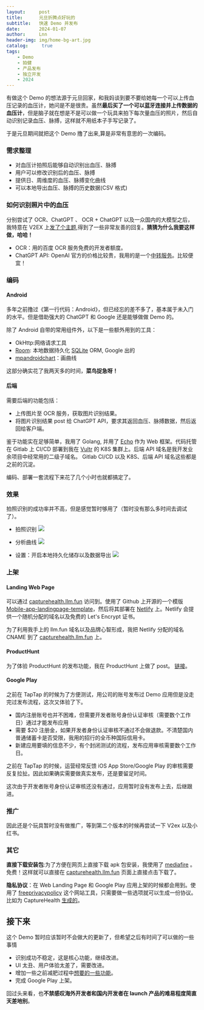 ```yaml
---
layout:     post
title:      元旦折腾点好玩的
subtitle:   快速 Demo 并发布
date:       2024-01-07
author:     Lnn
header-img: img/home-bg-art.jpg
catalog: 	 true
tags:
    - Demo
    - 拍健
    - 产品发布
    - 独立开发
    - 2024
---
```



有做这个 Demo 的想法源于元旦回家，和我妈谈到要不要给她每一个可以上传血压记录的血压计，她问是不是很贵。虽然**最后买了一个可以蓝牙连接并上传数据的血压计**，但是脑子就在想是不是可以做一个玩具来拍下每次量血压的照片，然后自动识别记录血压、脉搏，这样就不用纸本子手写记录了。

于是元旦期间就把这个 Demo 撸了出来,算是非常有意思的一次编码。

### 需求整理

- 对血压计拍照后能够自动识别出血压、脉搏
- 用户可以修改识别后的血压、脉搏
- 提供日、周维度的血压、脉搏变化曲线
- 可以本地导出血压、脉搏的历史数据(CSV 格式)

### 如何识别照片中的血压

分别尝试了 OCR、ChatGPT 、 OCR + ChatGPT 以及一众国内的大模型之后，我特意在 V2EX 上[发了个主题](
https://v2ex.com/t/1005207),得到了一些非常友善的回复。**猜猜为什么我要这样做，哈哈！**


- OCR：用的百度 OCR 服务免费的开发者额度。
- ChatGPT API: OpenAI 官方的价格比较贵，我用的是一个[中转服务](https://www.openai-hk.com/docs/getting-started.html)。比较便宜！


### 编码

#### Android

多年之前撸过《第一行代码：Android》，但已经忘的差不多了，基本属于未入门的水平。但是借助强大的 ChatGPT 和 Google 还是能够做做 Demo 的。

除了 Android 自带的常用组件外，以下是一些额外用到的工具：
- OkHttp:网络请求工具
- [Room](https://developer.android.com/training/data-storage/room): 本地数据持久化 [SQLite](https://www.sqlite.org/index.html) ORM, Google 出的
- [mpandroidchart](https://weeklycoding.com/mpandroidchart-documentation/getting-started)：画曲线

这部分确实花了我两天多的时间，**菜鸟捉急呀！**

#### 后端

需要后端的功能包括：
- 上传图片至 OCR 服务，获取图片识别结果。
- 将图片识别结果 post 给 ChatGPT API，要求其返回血压、脉搏数据，然后返回给客户端。

鉴于功能实在足够简单，我用了 Golang, 并用了 [Echo](https://echo.labstack.com) 作为 Web 框架。代码托管在 Gitlab 上 CI/CD 部署到我在 [Vultr](https://vultr.com) 的 K8S 集群上。后端 API 域名是我开发业余项目中经常用的二级子域名。 Gitlab CI/CD 以及 K8S、后端 API 域名这些都是之前的沉淀。

编码、部署一套流程下来花了几个小时也就都搞定了。

### 效果

拍照识别的成功率并不高，但是感觉暂时够用了（暂时没有那么多时间去调试了）。


- 拍照识别 ![ ](https://capturehealth.llm.fun/assets/images/screenshots/IMG_20240106_093454.jpg)


- 分析曲线 ![ ](https://capturehealth.llm.fun/assets/images/screenshots/IMG_20240106_093547.jpg)


- 设置：开启本地持久化储存以及数据导出 ![ ](https://capturehealth.llm.fun/assets/images/screenshots/IMG_20240106_100518.jpg)

### 上架


#### Landing Web Page

 可以通过 [capturehealth.llm.fun](https://capturehealth.llm.fun) 访问到。使用了 Github 上开源的一个模版 [Mobile-app-landingpage-template](https://github.com/sandoche/Mobile-app-landingpage-template)，然后将其部署在 [Netlify](http://www.netlify.com) 上。Netlify 会提供一个随机分配的域名以及免费的 Let's Encrypt 证书。

为了利用我手上的 llm.fun 域名以及品牌心智形成，我把 Netlify 分配的域名 CNAME 到了 [capturehealth.llm.fun](https://capturehealth.llm.fun) 上。


#### ProductHunt

为了体验 ProductHunt 的发布功能，我在 ProductHunt 上做了 post。 [链接](https://www.producthunt.com/posts/capturehealth)。


#### Google Play

之前在 TapTap 的时候为了方便测试，用公司的账号发布过 Demo 应用但是没走完过发布流程，这次又体验了下。

- 国内注册账号也并不困难，但需要开发者账号身份认证审核（需要数个工作日）通过才能发布应用
- 需要 $20 注册金，如果开发者身份认证审核不通过不会做退款。不清楚国内普通储蓄卡是否受限，我用的招行的全币种国际信用卡。
- 新建应用要填的信息不少，有个封闭测试的流程，发布应用审核需要数个工作日。

之前在 TapTap 的时候，运营经常反馈 iOS App Store/Google Play 的审核需要反复拉扯。因此如果确实需要做真实发布，还是要留足时间。


这次由于开发者账号身份认证审核还没有通过，应用暂时没有发布上去，后继跟进。


### 推广

因此还是个玩具暂时没有做推广，等到第二个版本的时候再尝试一下 V2ex 以及小红书。


### 其它

**直接下载安装包**:为了方便在网页上直接下载 apk 包安装，我使用了 [mediafire](mediafire.com) 。免费！这样就可以直接在 [capturehealth.llm.fun](https://capturehealth.llm.fun) 页面上直接点击下载了。

 
**隐私协议**：在 Web Landing Page 和 Google Play 应用上架的时候都会用到。使用了 [freeprivacypolicy](https://www.freeprivacypolicy.com) 这个网站工具，只需要做一些选项就可以生成一份协议。比如为 CaptureHealth [生成的](https://www.freeprivacypolicy.com/live/e28e7b8d-90a1-480e-9fc9-243bb6112998)。


## 接下来

这个 Demo 暂时应该暂时不会做大的更新了，但希望之后有时间了可以做的一些事情
- 识别成功不稳定，这是核心功能，继续改进。
- UI 太丑、用户体验太差了，需要改进。
- 增加一些之前减肥过程中[想要的一些功能](https://v2ex.com/t/977697#reply0)。
- 完成 Google Play 上架。


回过头来看，也**不禁感叹海外开发者和国内开发者在 launch 产品的难易程度简直天差地别**。